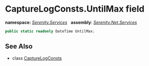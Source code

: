 # CaptureLogConsts.UntilMax field
**namespace:** *[Serenity.Services](../../README.md#serenity.services-namespace)*   **assembly**: *[Serenity.Net.Services](../../README.md)*

```csharp
public static readonly DateTime UntilMax;
```

## See Also

* class [CaptureLogConsts](../CaptureLogConsts.md)